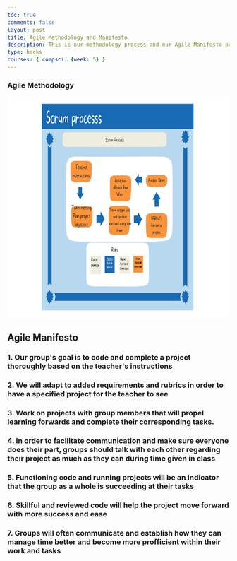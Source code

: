 ```yaml
---
toc: true
comments: false
layout: post
title: Agile Methodology and Manifesto
description: This is our methodology process and our Agile Manifesto points
type: hacks
courses: { compsci: {week: 5} }
---
```


### Agile Methodology
<img src="images/ScrumProcess.png" alt="Methodology" height="500" width="500">

## Agile Manifesto
### 1. Our group's goal is to code and complete a project thoroughly based on the teacher's instructions

### 2. We will adapt to added requirements and rubrics in order to have a specified project for the teacher to see

### 3. Work on projects with group members that will propel learning forwards and complete their corresponding tasks.

### 4. In order to facilitate communication and make sure everyone does their part, groups should talk with each other regarding their project as much as they can during time given in class

### 5. Functioning code and running projects will be an indicator that the group as a whole is succeeding at their tasks

### 6. Skillful and reviewed code will help the project move forward with more success and ease

### 7. Groups will often communicate and establish how they can manage time better and become more profficient within their work and tasks
